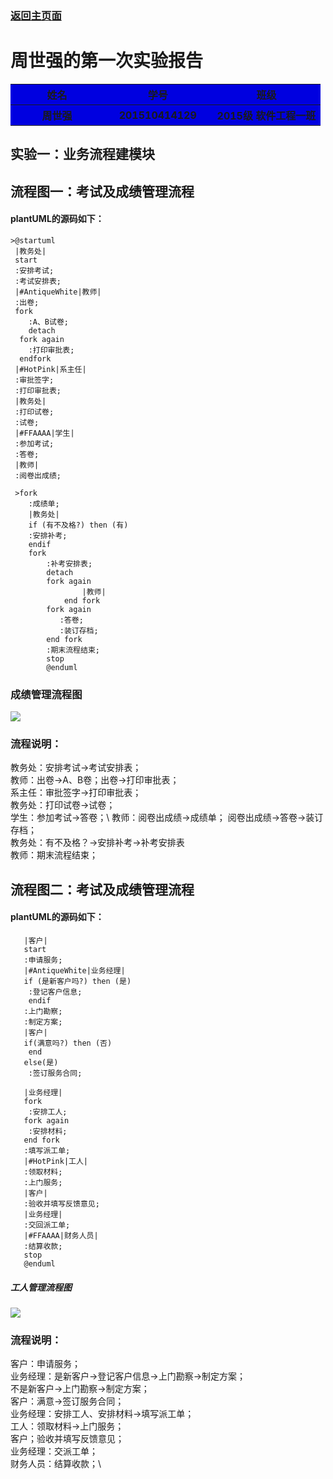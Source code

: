 ### [返回主页面](../README.md)

周世强的第一次实验报告             
============
<table>
<tr>
    <th width=30%, bgcolor=withe >姓名</th>
    <th width=35%, bgcolor=withe>学号</th>
    <th width="35%", bgcolor=withe>班级</th>
  </tr>
  <tr>
      <th width=30%, bgcolor=withe >周世强</th>
      <th width=35%, bgcolor=withe>201510414129</th>
      <th width="35%", bgcolor=withe>2015级 软件工程一班</th>
    </tr>
</table>

实验一：业务流程建模块
--
流程图一：考试及成绩管理流程
-

#### plantUML的源码如下：
```
>@startuml
 |教务处|
 start
 :安排考试;
 :考试安排表;
 |#AntiqueWhite|教师|
 :出卷;
 fork
    :A、B试卷;
    detach
  fork again
    :打印审批表;
  endfork
 |#HotPink|系主任|
 :审批签字;
 :打印审批表;
 |教务处|
 :打印试卷;
 :试卷;
 |#FFAAAA|学生|
 :参加考试;
 :答卷;
 |教师|
 :阅卷出成绩;

 >fork
    :成绩单;
    |教务处|
    if (有不及格?) then (有)
 	:安排补考;
 	endif
 	fork
 		:补考安排表;
 		detach
 		fork again
        		|教师|
        	end fork
        fork again
           :答卷;
           :装订存档;
        end fork
        :期末流程结束;
        stop
        @enduml
```

### 成绩管理流程图
![](./test.png)
### 流程说明：
 教务处：安排考试->考试安排表；\
 教师：出卷->A、B卷；出卷->打印审批表；\
  系主任：审批签字->打印审批表；\
   教务处：打印试卷->试卷； \
   学生：参加考试->答卷；\ 教师：阅卷出成绩->成绩单；
   阅卷出成绩->答卷->装订存档； \
   教务处：有不及格？->安排补考->补考安排表\
    教师：期末流程结束；

流程图二：考试及成绩管理流程
--------------
#### plantUML的源码如下：
```@startuml
   |客户|
   start
   :申请服务;
   |#AntiqueWhite|业务经理|
   if (是新客户吗?) then (是)
   	:登记客户信息;
   	endif
   :上门勘察;
   :制定方案;
   |客户|
   if(满意吗?) then (否)
   	end
   else(是)
   	:签订服务合同;

   |业务经理|
   fork
   	:安排工人;
   fork again
   	:安排材料;
   end fork
   :填写派工单;
   |#HotPink|工人|
   :领取材料;
   :上门服务;
   |客户|
   :验收并填写反馈意见;
   |业务经理|
   :交回派工单;
   |#FFAAAA|财务人员|
   :结算收款;
   stop
   @enduml
   ```
##### 工人管理流程图
![](./work.png)
### 流程说明：
 客户：申请服务；\
  业务经理：是新客户->登记客户信息->上门勘察->制定方案；\
  不是新客户->上门勘察->制定方案；\
   客户：满意->签订服务合同；\
    业务经理：安排工人、安排材料->填写派工单；\
     工人：领取材料->上门服务； \
     客户；验收并填写反馈意见；\
      业务经理：交派工单；\
       财务人员：结算收款；\
